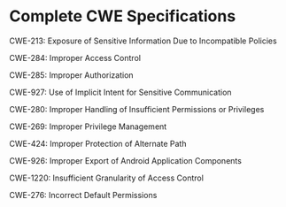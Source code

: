 

# Complete CWE Specifications

CWE-213: Exposure of Sensitive Information Due to Incompatible Policies

CWE-284: Improper Access Control

CWE-285: Improper Authorization

CWE-927: Use of Implicit Intent for Sensitive Communication

CWE-280: Improper Handling of Insufficient Permissions or Privileges 

CWE-269: Improper Privilege Management

CWE-424: Improper Protection of Alternate Path

CWE-926: Improper Export of Android Application Components

CWE-1220: Insufficient Granularity of Access Control

CWE-276: Incorrect Default Permissions